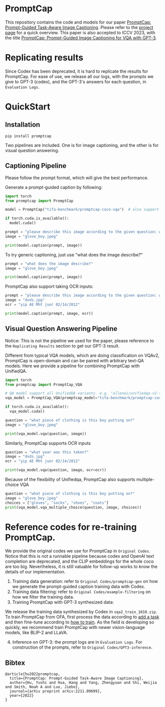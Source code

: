 # PromptCap
This repository contains the code and models for our paper [PromptCap: Prompt-Guided Task-Aware Image Captioning](https://arxiv.org/abs/2211.09699). Please refer to the [project page](https://yushi-hu.github.io/promptcap_demo/) for a quick overview. This paper is also accepted to ICCV 2023, with the title [PromptCap: Prompt-Guided Image Captioning for VQA with GPT-3](https://openaccess.thecvf.com/content/ICCV2023/html/Hu_PromptCap_Prompt-Guided_Image_Captioning_for_VQA_with_GPT-3_ICCV_2023_paper.html).

# Replicating results
Since Codex has been deprecated, it is hard to replicate the results for PromptCap. For ease of use, we release all our logs, with the prompts we give to GPT-3 (codex), and the GPT-3's answers for each question, in `Evaluation Logs`.

# QuickStart

## Installation
```
pip install promptcap
```

Two pipelines are included. One is for image captioning, and the other is for visual question answering.

## Captioning Pipeline

Please follow the prompt format, which will give the best performance.

Generate a prompt-guided caption by following:
```python
import torch
from promptcap import PromptCap

model = PromptCap("tifa-benchmark/promptcap-coco-vqa")  # also support OFA checkpoints. e.g. "OFA-Sys/ofa-large"

if torch.cuda.is_available():
  model.cuda()

prompt = "please describe this image according to the given question: what piece of clothing is this boy putting on?"
image = "glove_boy.jpeg"

print(model.caption(prompt, image))
```

To try generic captioning, just use "what does the image describe?"

```python
prompt = "what does the image describe?"
image = "glove_boy.jpeg"

print(model.caption(prompt, image))
```



PromptCap also support taking OCR inputs:

```python
prompt = "please describe this image according to the given question: what year was this taken?"
image = "dvds.jpg"
ocr = "yip AE Mht juor 02/14/2012"

print(model.caption(prompt, image, ocr))
```



## Visual Question Answering Pipeline

Notice: This is not the pipeline we used for the paper, please reference to the `Replicating Results` section to get our GPT-3 result.

Different from typical VQA models, which are doing classification on VQAv2, PromptCap is open-domain and can be paired with arbitrary text-QA models.
Here we provide a pipeline for combining PromptCap with UnifiedQA.

```python
import torch
from promptcap import PromptCap_VQA

# QA model support all UnifiedQA variants. e.g. "allenai/unifiedqa-v2-t5-large-1251000"
vqa_model = PromptCap_VQA(promptcap_model="tifa-benchmark/promptcap-coco-vqa", qa_model="allenai/unifiedqa-t5-base")

if torch.cuda.is_available():
  vqa_model.cuda()

question = "what piece of clothing is this boy putting on?"
image = "glove_boy.jpeg"

print(vqa_model.vqa(question, image))
```

Similarly, PromptCap supports OCR inputs

```python
question = "what year was this taken?"
image = "dvds.jpg"
ocr = "yip AE Mht juor 02/14/2012"

print(vqa_model.vqa(question, image, ocr=ocr))
```

Because of the flexibility of Unifiedqa, PromptCap also supports multiple-choice VQA

```python
question = "what piece of clothing is this boy putting on?"
image = "glove_boy.jpeg"
choices = ["gloves", "socks", "shoes", "coats"]
print(vqa_model.vqa_multiple_choice(question, image, choices))
```

# Reference codes for re-training PromptCap.
We provide the original codes we use for PromptCap in `Original Codes`.
Notice that this is not a runnable pipeline because codex and OpenAI text completion are deprecated, and the CLIP embeddings for the whole coco are too big.
Nevertheless, it is still valuable for follow-up works to know the details of our implementation.

1. Training data generation: refer to `Original Codes/promptcap-gen` on how we generate the prompt-guided caption training data with Codex.
2. Training data filtering: refer to `Original Codes/example-filtering` on how we filter the training data.
3. Training PromptCap with GPT-3 synthesized data:

We release the training data synthesized by Codex in `vqa2_train_1010.zip`. To train PromptCap from OFA, first process the data according to [add a task](https://github.com/OFA-Sys/OFASys/blob/main/docs/source/howto/add_task.rst) and then fine-tune according to [how to train](https://github.com/OFA-Sys/OFASys/blob/main/docs/source/howto/train.rst). As the field is developing so quickly, we recommend train PromptCap with newer vision-language models, like BLIP-2 and LLaVA.

4. Inference on GPT-3: the prompt logs are in `Evaluation Logs`. For construction of the prompts, refer to `Original Codes/GPT3-inference`.

## Bibtex
```
@article{hu2022promptcap,
  title={PromptCap: Prompt-Guided Task-Aware Image Captioning},
  author={Hu, Yushi and Hua, Hang and Yang, Zhengyuan and Shi, Weijia and Smith, Noah A and Luo, Jiebo},
  journal={arXiv preprint arXiv:2211.09699},
  year={2022}
}
```

